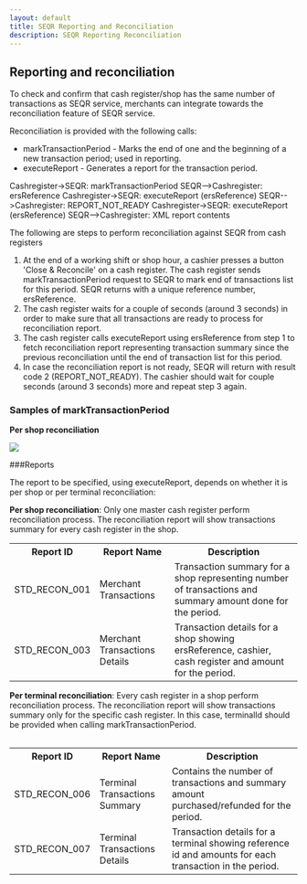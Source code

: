 ```yaml
---
layout: default
title: SEQR Reporting and Reconciliation
description: SEQR Reporting Reconciliation
---
```


## Reporting and reconciliation

To check and confirm that cash register/shop has the same number of transactions
as SEQR service, merchants can integrate towards the reconciliation feature of
SEQR service.

Reconciliation is provided with the following calls:

* markTransactionPeriod - Marks the end of one and the beginning of a new 
transaction period; used in reporting. 
* executeReport - Generates a report for the transaction period. 


<div class="diagram">
Cashregister->SEQR: markTransactionPeriod
SEQR-->Cashregister: ersReference
Cashregister->SEQR: executeReport (ersReference)
SEQR-->Cashregister: REPORT_NOT_READY
Cashregister->SEQR: executeReport (ersReference)
SEQR-->Cashregister: XML report contents
</div>

<script>
 $(".diagram").sequenceDiagram({theme: 'hand'});
</script>

The following are steps to perform reconciliation against SEQR from cash registers

1. At the end of a working shift or shop hour, a cashier presses a button 'Close & Reconcile' on a cash register.
The cash register sends markTransactionPeriod request to SEQR to mark end of transactions list
for this period. SEQR returns with a unique reference number, ersReference.
2. The cash register waits for a couple of seconds (around 3 seconds) in order to make sure that all
transactions are ready to process for reconciliation report.
3. The cash register calls executeReport using ersReference from step 1 to fetch reconciliation report
representing transaction summary since the previous reconciliation until the end of transaction list for this
period.
4. In case the reconciliation report is not ready, SEQR will return with result code 2
(REPORT_NOT_READY). The cashier should wait for couple seconds (around 3 seconds) more and repeat
step 3 again.

### Samples of markTransactionPeriod
**Per shop reconciliation**

<img src="/assets/images/per_shop_recon_request.png" />


###Reports

The report to be specified, using executeReport, depends on whether it is per shop or per terminal reconciliation:

**Per shop reconciliation**: Only one master cash register perform reconciliation process. The reconciliation
report will show transactions summary for every cash register in the shop.

<table>
<tr><th>Report ID</th><th>Report Name</th><th>Description</th></tr>


<tr><td>STD_RECON_001</td>
    <td>Merchant Transactions</td>
    <td>Transaction summary for a shop representing number 
of transactions and summary amount done for the 
period. 
</td></tr>


<tr><td>STD_RECON_003</td>
    <td>Merchant Transactions Details</td><td>Transaction details for a shop
showing ersReference, cashier,
cash register and amount for the
period.
</td></tr>
<table>


**Per terminal reconciliation**: Every cash register in a shop perform reconciliation process. The reconciliation
report will show transactions summary only for the specific cash register. In this case, terminalId
should be provided when calling markTransactionPeriod.

<table>
<tr><th>Report ID</th><th>Report Name</th><th>Description</th></tr>

<tr><td>STD_RECON_006</td>
    <td>Terminal Transactions Summary</td><td>Contains the number 
of transactions and summary amount purchased/refunded for the 
period. </td></tr>

<tr><td>STD_RECON_007</td><td>Terminal Transactions Details</td>
    <td>Transaction details for a terminal showing reference 
id and amounts for each transaction in the period. 
</td></tr>
<table>
</td></tr>





